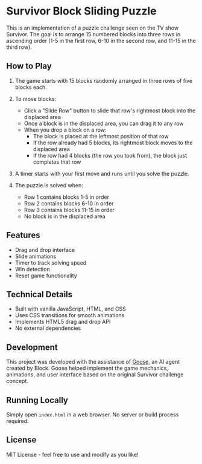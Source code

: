 # Survivor Block Sliding Puzzle

This is an implementation of a puzzle challenge seen on the TV show Survivor. The goal is to arrange 15 numbered blocks into three rows in ascending order (1-5 in the first row, 6-10 in the second row, and 11-15 in the third row).

## How to Play

1. The game starts with 15 blocks randomly arranged in three rows of five blocks each.
2. To move blocks:
   - Click a "Slide Row" button to slide that row's rightmost block into the displaced area
   - Once a block is in the displaced area, you can drag it to any row
   - When you drop a block on a row:
     - The block is placed at the leftmost position of that row
     - If the row already had 5 blocks, its rightmost block moves to the displaced area
     - If the row had 4 blocks (the row you took from), the block just completes that row

3. A timer starts with your first move and runs until you solve the puzzle.
4. The puzzle is solved when:
   - Row 1 contains blocks 1-5 in order
   - Row 2 contains blocks 6-10 in order
   - Row 3 contains blocks 11-15 in order
   - No block is in the displaced area

## Features

- Drag and drop interface
- Slide animations
- Timer to track solving speed
- Win detection
- Reset game functionality

## Technical Details

- Built with vanilla JavaScript, HTML, and CSS
- Uses CSS transitions for smooth animations
- Implements HTML5 drag and drop API
- No external dependencies

## Development

This project was developed with the assistance of [Goose](https://github.com/block/goose), an AI agent created by Block. Goose helped implement the game mechanics, animations, and user interface based on the original Survivor challenge concept.

## Running Locally

Simply open `index.html` in a web browser. No server or build process required.

## License

MIT License - feel free to use and modify as you like!